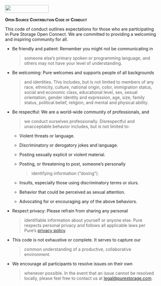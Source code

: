 <img src="media\image1.jpg" style="width:1.49914in;height:0.27484in" />

**<span class="smallcaps">Open Source Contribution Code of
Conduct</span>**

This code of conduct outlines expectations for those who are
participating in Pure Storage Open Connect. We are committed to
providing a welcoming and inspiring community for all.

-   Be friendly and patient: Remember you might not be communicating in
    > someone else’s primary spoken or programming language, and others
    > may not have your level of understanding.

-   Be welcoming: Pure welcomes and supports people of all backgrounds
    > and identities. This includes, but is not limited to members of
    > any race, ethnicity, culture, national origin, color, immigration
    > status, social and economic class, educational level, sex, sexual
    > orientation, gender identity and expression, age, size, family
    > status, political belief, religion, and mental and physical
    > ability.

-   Be respectful: We are a world-wide community of professionals, and
    > we conduct ourselves professionally. Disrespectful and
    > unacceptable behavior includes, but is not limited to:

    -   Violent threats or language.

    -   Discriminatory or derogatory jokes and language.

    -   Posting sexually explicit or violent material.

    -   Posting, or threatening to post, someone’s personally
        > identifying information (“doxing”).

    -   Insults, especially those using discriminatory terms or slurs.

    -   Behavior that could be perceived as sexual attention.

    -   Advocating for or encouraging any of the above behaviors.

-   Respect privacy: Please refrain from sharing any personal
    > identifiable information about yourself or anyone else. Pure
    > respects personal privacy and follows all applicable laws per
    > Pure’s [<u>privacy
    > policy</u>](https://www.purestorage.com/privacy.html).

-   This code is not exhaustive or complete. It serves to capture our
    > common understanding of a productive, collaborative environment.

-   We encourage all participants to resolve issues on their own
    > whenever possible. In the event that an issue cannot be resolved
    > locally, please feel free to contact us at legal@purestorage.com.
